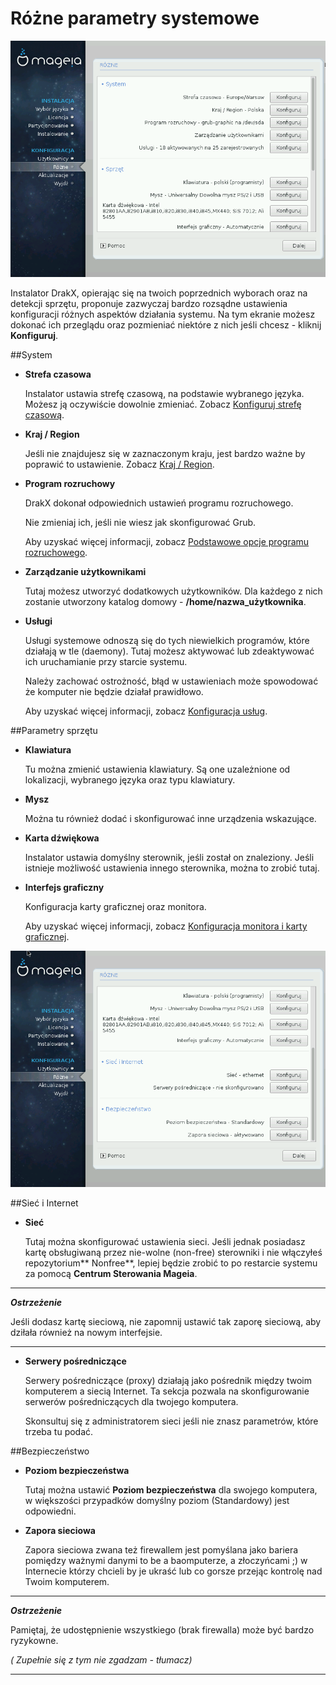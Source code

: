 # Różne parametry systemowe

![](./images/dx2-summary.png)

Instalator DrakX, opierając się na twoich poprzednich wyborach oraz na detekcji sprzętu, proponuje zazwyczaj bardzo rozsądne ustawienia konfiguracji różnych aspektów działania systemu. Na tym ekranie możesz dokonać ich przeglądu oraz pozmieniać niektóre z nich jeśli chcesz - kliknij **Konfiguruj**.

##System

* **Strefa czasowa**

    Instalator ustawia strefę czasową, na podstawie wybranego języka. Możesz ją oczywiście dowolnie zmieniać. Zobacz [Konfiguruj strefę czasową](./timezone.md).

* **Kraj / Region**

    Jeśli nie znajdujesz się w zaznaczonym kraju, jest bardzo ważne by poprawić to ustawienie. Zobacz [Kraj / Region](./country.md).

* **Program rozruchowy**

    DrakX dokonał odpowiednich ustawień programu rozruchowego.

    Nie zmieniaj ich, jeśli nie wiesz jak skonfigurować Grub.

    Aby uzyskać więcej informacji, zobacz [Podstawowe opcje programu rozruchowego](./bootloader.md).

* **Zarządzanie użytkownikami**

    Tutaj możesz utworzyć dodatkowych użytkowników. Dla każdego z nich zostanie utworzony katalog domowy - **/home/nazwa_użytkownika**.

* **Usługi**

    Usługi systemowe odnoszą się do tych niewielkich programów, które działają w tle (daemony). Tutaj możesz aktywować lub zdeaktywować ich uruchamianie przy starcie systemu.

    Należy zachować ostrożność, błąd w ustawieniach może spowodować że komputer nie będzie działał prawidłowo.

    Aby uzyskać więcej informacji, zobacz [Konfiguracja usług](./services.md).

##Parametry sprzętu

 * **Klawiatura**

    Tu można zmienić ustawienia klawiatury. Są one uzależnione od lokalizacji, wybranego języka oraz typu klawiatury.

 * **Mysz**

    Można tu również dodać i skonfigurować inne urządzenia wskazujące.

 *  **Karta dźwiękowa**

    Instalator ustawia domyślny sterownik, jeśli został on znaleziony. Jeśli istnieje możliwość ustawienia innego sterownika, można to zrobić tutaj.

*  **Interfejs graficzny**

    Konfiguracja karty graficznej oraz monitora.

    Aby uzyskać więcej informacji, zobacz [Konfiguracja monitora i karty graficznej](monitor.md).

![](./images/dx2-summaryBottom.png)

##Sieć i Internet

* **Sieć**

    Tutaj można skonfigurować ustawienia sieci. Jeśli jednak posiadasz kartę obsługiwaną przez nie-wolne (non-free) sterowniki i nie włączyłeś repozytorium** Nonfree**, lepiej będzie zrobić to po restarcie systemu za pomocą **Centrum Sterowania Mageia**.

---

***Ostrzeżenie***

Jeśli dodasz kartę sieciową, nie zapomnij ustawić tak zaporę sieciową, aby dziłała również na nowym interfejsie.

---

* **Serwery pośredniczące**

    Serwery pośredniczące (proxy) działają jako pośrednik między twoim komputerem a siecią Internet. Ta sekcja pozwala na skonfigurowanie serwerów pośredniczących dla twojego komputera.

    Skonsultuj się z administratorem sieci jeśli nie znasz parametrów, które trzeba tu podać.

##Bezpieczeństwo

* **Poziom bezpieczeństwa**

    Tutaj można ustawić **Poziom bezpieczeństwa** dla swojego komputera, w większości przypadków domyślny poziom (Standardowy) jest odpowiedni.


* **Zapora sieciowa**

    Zapora sieciowa zwana też firewallem jest pomyślana jako bariera pomiędzy ważnymi danymi to be a baomputerze, a złoczyńcami ;) w Internecie którzy chcieli by je ukraść lub co gorsze przejąc kontrolę nad Twoim komputerem.


---

***Ostrzeżenie***

Pamiętaj, że udostępnienie wszystkiego (brak firewalla) może być bardzo ryzykowne.

*( Zupełnie się z tym nie zgadzam - tłumacz)*

---
